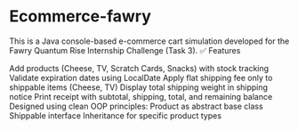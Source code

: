 # Ecommerce-fawry
This is a Java console-based e-commerce cart simulation developed for the Fawry Quantum Rise Internship Challenge (Task 3).
✅ Features

Add products (Cheese, TV, Scratch Cards, Snacks) with stock tracking
Validate expiration dates using LocalDate
Apply flat shipping fee only to shippable items (Cheese, TV)
Display total shipping weight in shipping notice
Print receipt with subtotal, shipping, total, and remaining balance
Designed using clean OOP principles:
Product as abstract base class
Shippable interface
Inheritance for specific product types
